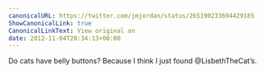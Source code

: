 ```yaml
---
canonicalURL: https://twitter.com/jmjordan/status/265190233694429185
ShowCanonicalLink: true
CanonicalLinkText: View original on
date: 2012-11-04T20:34:13+00:00
---
```

Do cats have belly buttons? Because I think I just found @LisbethTheCat’s.